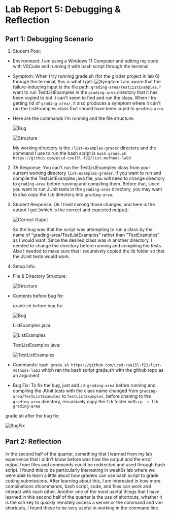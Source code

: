 # Lab Report 5: Debugging & Reflection
## Part 1: Debugging Scenario
1. Student Post:
  * Environment: I am using a Windows 11 Computer and editing my code with VSCode and running it with bash script through the terminal
  * Symptom: When I try running grade.sh (for the grader project in lab 6) through the terminal, this is what I get: ![Symptom](SymptomSS.png) I am aware that the failure-inducing input is the file path: `grading-area/TestListExamples`. I want to run TestListExamples in the `grading-area` directory that it has been copied to but it can't seem to find and run the class. When I try getting rid of `grading-area/`, it also produces a symptom where it can't run the ListExamples class that should have been copid to `grading-area`.
  * Here are the commands I'm running and the file structure: 
  
     ![Bug](BugSS.png) 
     
     ![Structure](DirectoryStructureSS.png) 
     
     My working directory is the `/list-examples-grader` directory and the command I use to run the bash script is `bash grade.sh https://github.com/ucsd-cse15l-f22/list-methods-lab3`
2. TA Response: You can't run the TestListExamples class from your current working directory `list-examples-grader`. If you want to run and compile the TestListExamples java file, you will need to change directory to `grading-area` before running and compiling them. Before that, since you want to run JUnit tests in the `grading-area` directory, you may want to also copy the `lib` directory into `grading-area`.
3. Student Response: Ok I tried making those changes, and here is the output I got (which is the correct and expected output): 

   ![Correct Ouput](CorrectedOutputSS.png) 
   
   So the bug was that the script was attempting to run a class by the name of "grading-area/TestListExamples" rather than "TestExamples" as I would want. Since the desired class was in another directory, I needed to change the directory before running and compiling the tests. Also I needed to make sure that I recursively copied the lib folder so that the JUnit tests would work.
4. Setup Info:
  * File & Directory Structure: 
  
     ![Structure](DirectoryStructureSS.png)
     
  * Contents before bug fix: 
  
     grade.sh before bug fix:
     
     ![Bug](BugSS.png) 
     
     ListExamples.java:
     
     ![ListExamples](ListExamplesSS.png) 
     
     TestListExamples.java:
     
     ![TestListExamples](TestListExamplesSS.png)
     
  * Commands: `bash grade.sh https://github.com/ucsd-cse15l-f22/list-methods-lab3` which ran the bash script grade.sh with the github repo as an argument
  * Bug Fix: To fix the bug, just add `cd grading-area` before running and compiling the JUnit tests with the class name changed from `grading-area/TestListExamples` to `TestListExamples`, before chaning to the `grading-area` directory, recursively copy the `lib` folder with `cp -r lib grading-area` 
  
   grade.sh after the bug fix:
   
   ![BugFix](BugFixSS.png)
   
## Part 2: Reflection
In the second half of the quarter, something that I learned from my lab experience that I didn't know before was how the output and the error output from files and commands could be redirected and used through bash script. I found this to be particularly interesting in week6s lab where we were able to learn a little about how graders can use bash script to grade coding submissions. After learning about this, I am interested in how more combinations ofcommands, bash script, code, and files can work and interact with each other. 
Another one of the most useful things that I have learned in this second half of the quarter is the use of shortcuts, whether it is the ssh key to quickly remotely access a server or the command and vim shortcuts, I found these to be very useful in working in the command line.
